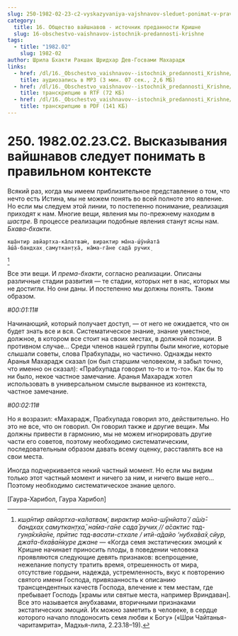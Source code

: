 ```yaml
---
slug: 250-1982-02-23-c2-vyskazyvaniya-vajshnavov-sleduet-ponimat-v-pravilnom-kontekste
category:
  title: 16. Общество вайшнавов - источник преданности Кришне
  slug: 16-obschestvo-vaishnavov-istochnik-predannosti-krishne
tags:
  - title: "1982.02"
    slug: 1982-02
author: Шрила Бхакти Ракшак Шридхар Дев-Госвами Махарадж
links:
  - href: /dl/16._Obschestvo_vaishnavov--istochnik_predannosti_Krishne/250_1982.02.23.C2_SridharMj_Vyskazyvanija_vajshnavov_sleduet_ponimat_v_pravilnom_kontekste.mp3
    title: аудиозапись в MP3 (3 мин. 07 сек., 2,6 МБ)
  - href: /dl/16._Obschestvo_vaishnavov--istochnik_predannosti_Krishne/250_1982.02.23.C2_SridharMj_Vyskazyvanija_vajshnavov_sleduet_ponimat_v_pravilnom_kontekste.rtf
    title: транскрипцию в RTF (72 КБ)
  - href: /dl/16._Obschestvo_vaishnavov--istochnik_predannosti_Krishne/250_1982.02.23.C2_SridharMj_Vyskazyvanija_vajshnavov_sleduet_ponimat_v_pravilnom_kontekste.pdf
    title: транскрипцию в PDF (141 КБ)
---
```


# 250. 1982.02.23.C2. Высказывания вайшнавов следует понимать в правильном контексте

Всякий раз, когда мы имеем приблизительное представление о том, что нечто есть Истина, мы не можем понять во всей полноте это явление. Но если мы следуем этой линии, то постепенно понимание, реализация приходят к нам. Многие вещи, явления мы по-прежнему находим в *шастре*. В процессе реализации подобные явления станут ясны нам. *Бхава-бхакти*.

    кш̣а̄нтир авйартха-ка̄латвам̇, вирактир ма̄на-ш́ӯнйата̄
    а̄ш́а̄-бандхах̣ самуткан̣т̣ха̄, на̄ма-га̄не сада̄ ручих̣
[^_ftn1]

Все эти вещи. И *према-бхакти*, согласно реализации. Описаны различные стадии развития — те стадии, которых нет в нас, которых мы не достигли. Но они даны. И постепенно мы должны понять. Таким образом.

*#00:01:11#*

Начинающий, который получает доступ, — от него не ожидается, что он будет знать все и вся. Систематическое знание, знание уместное, должное, в котором все стоит на своих местах, в должной позиции. В противном случае… Среди членов нашей группы были многие, которые слышали советы, слова Прабхупады, но частично. Однажды некто Аранья Махарадж сказал (он был старшим человеком, я забыл точно, что именно он сказал): «Прабхупада говорил то-то и то-то». Как бы то ни было, некое частное замечание. Аранья Махарадж хотел использовать в универсальном смысле вырванное из контекста, частное замечание.

*#00:02:11#*

Но я возразил: «Махарадж, Прабхупада говорил это, действительно. Но это не все, что он говорил. Он говорил также и другие вещи». Мы должны привести в гармонию, мы не можем игнорировать другие части его советов, поэтому необходимо систематическим, последовательным образом давать всему оценку, расставлять все на свои места.

Иногда подчеркивается некий частный момент. Но если мы видим только этот частный момент и ничего за ним, и ничего выше него… Поэтому необходимо систематическое знание целого.

[Гаура-Харибол, Гаура Харибол]



[^_ftn1]: *кш̣а̄нтир авйартха-ка̄латвам̇, вирактир ма̄на-ш́ӯнйата̄ / а̄ш́а̄-бандхах̣ самуткан̣т̣ха̄, на̄ма-га̄не сада̄ ручих̣ // а̄сактис тад-гун̣а̄кхйа̄не, прӣтис тад-васати-стхале / итй-а̄дайо ‘нубха̄ва̄х̣ сйур, джа̄та-бха̄ва̄н̇куре джане* — «Когда семя экстатических эмоций к Кришне начинает приносить плоды, в поведении человека проявляются следующие девять признаков: всепрощение, нежелание попусту тратить время, отрешенность от мира, отсутствие гордыни, надежда, устремленность, вкус к повторению святого имени Господа, привязанность к описанию трансцендентных качеств Господа, влечение к тем местам, где пребывает Господь [храмы или святые места, например Вриндаван]. Все это называется анубхавами, вторичными признаками экстатических эмоций. Их можно заметить в человеке, в сердце которого начало плодоносить семя любви к Богу» («Шри Чайтанья-чаритамрита», Мадхья-лила, 2.23.18–19).

